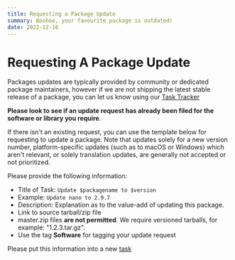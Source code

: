 ```yaml
---
title: Requesting a Package Update
summary: Boohoo, your favourite package is outdated!
date: 2022-12-16
---
```


# Requesting A Package Update

Packages updates are typically provided by community or dedicated package maintainers, however if we are not shipping the latest stable release of a package, you can let us know using our [Task Tracker](https://dev.getsol.us/)

**Please look to see if an update request has already been filed for the software or library you require**.

If there isn't an existing request, you can use the template below for requesting to update a package. Note that updates solely for a new version number, platform-specific updates (such as to macOS or Windows) which aren't relevant, or solely translation updates, are generally not accepted or not prioritized.

Please provide the following information:

- Title of Task: `Update $packagename to $version`
- Example: `Update nano to 2.9.7`
- Description: Explanation as to the value-add of updating this package.
- Link to source tarball/zip file
- master.zip files **are not permitted**. We require versioned tarballs, for example: "1.2.3.tar.gz".
- Use the tag **Software** for tagging your update request

Please put this information into a new [task](https://dev.getsol.us/maniphest/task/edit/form/1/)
